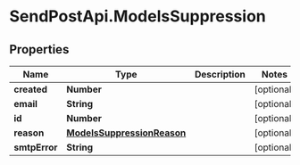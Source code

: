 # SendPostApi.ModelsSuppression

## Properties
Name | Type | Description | Notes
------------ | ------------- | ------------- | -------------
**created** | **Number** |  | [optional] 
**email** | **String** |  | [optional] 
**id** | **Number** |  | [optional] 
**reason** | [**ModelsSuppressionReason**](ModelsSuppressionReason.md) |  | [optional] 
**smtpError** | **String** |  | [optional] 
